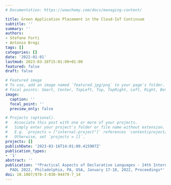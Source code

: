 ```yaml
---
# Documentation: https://wowchemy.com/docs/managing-content/

title: Green Application Placement in the Cloud-IoT Continuum
subtitle: ''
summary: ''
authors:
- Stefano Forti
- Antonio Brogi
tags: []
categories: []
date: '2022-01-01'
lastmod: 2023-03-16T15:01:09+01:00
featured: false
draft: false

# Featured image
# To use, add an image named `featured.jpg/png` to your page's folder.
# Focal points: Smart, Center, TopLeft, Top, TopRight, Left, Right, BottomLeft, Bottom, BottomRight.
image:
  caption: ''
  focal_point: ''
  preview_only: false

# Projects (optional).
#   Associate this post with one or more of your projects.
#   Simply enter your project's folder or file name without extension.
#   E.g. `projects = ["internal-project"]` references `content/project/deep-learning/index.md`.
#   Otherwise, set `projects = []`.
projects: []
publishDate: '2023-03-16T14:01:09.415907Z'
publication_types:
- '1'
abstract: ''
publication: '*Practical Aspects of Declarative Languages - 24th International Symposium,
  PADL 2022, Philadelphia, PA, USA, January 17-18, 2022, Proceedings*'
doi: 10.1007/978-3-030-94479-7_14
---
```

